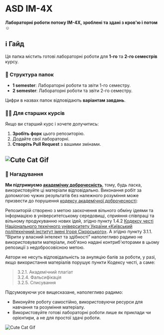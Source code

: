 # ASD IM-4X
**Лабораторні роботи потоку ІМ-4X, зроблені та здані з кров'ю і потом**☺️

## ℹ️ Гайд

Ця папка містить готові лабораторні роботи для **1-го** та **2-го семестрів** курсу.


### 📂 Структура папок

- **1 semester**: Лабораторні роботи та звіти 1-го семестру.
- **2 semester**: Лабораторні роботи та звіти 2-го семестру.

Цифри в назвах папок відповідають **варіантам завдань**.

### 🧑‍🎓 Для старших курсів

Якщо ви старший курс і хочете долучитись:

1. **Зробіть форк** цього репозиторію.
2. Додайте свої лабораторні.
3. **Створіть Pull Request** з вашими змінами.

![Cute Cat Gif](https://media2.giphy.com/media/v1.Y2lkPTc5MGI3NjExcHFkM2Rrbnp5MzFsOTZwY3k2bmhvM2Q3OGozdWM3YnljMGd1ZzdpYyZlcD12MV9pbnRlcm5hbF9naWZfYnlfaWQmY3Q9Zw/mlvseq9yvZhba/giphy.gif)
---

### 📌 Нагадування
**Ми підтримуємо [академічну доброчесність](https://kpi.ua/academic-integrity)**, тому, будь ласка, використовуйте ці матеріали відповідально. Виконання робіт за допомогою чужих результатів без належного розуміння може призвести до порушення [кодексу академічної доброчесності](https://kpi.ua/academic-integrity):

Репозиторій створено з метою заохочення вільного обміну ідеями та інформацією в університетському середовищі, сприяння співпраці та вільному продукуванню нових ідей, згідно пункту 1.4.2 [Кодексу честі Національного технічного університету України «Київський політехнічний інститут імені Ігоря Сікорського»](https://kpi.ua/files/honorcode_2021.pdf). А згідно пункту 3.1.1. <q>Вірити у власний інтелект та здібності</q> наполегливо радимо не використовувати матеріали, люб'язно надані контриб'юторами в цьому репозиції з недобросовісною метою.

Автори не несуть відповідальність за ануляцію балів за роботи, у разі, якщо використання матеріалів порушує пункти Кодексу честі, а саме:
> 3.2.1. Академічний плагіат  
> 3.2.4. Фальсифікація  
> 3.2.5. Списування

Підсумовуючи усе вищесказане, наполегливо радимо:
- Виконуйте роботу самостійно, використовуючи ресурси для навчання та розуміння матеріалу.
- Використовуйте готові лабораторні роботи лише як приклади чи орієнтири, а не для простої здачі роботи.

![Cute Cat Gif](https://media.giphy.com/media/vFKqnCdLPNOKc/giphy.gif)
